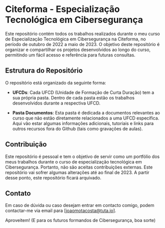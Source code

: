 # Citeforma - Especialização Tecnológica em Cibersegurança

Este repositório contém todos os trabalhos realizados durante o meu curso de Especialização Tecnológica em Cibersegurança na Citeforma, no período de outubro de 2022 a maio de 2023. O objetivo deste repositório é organizar e compartilhar os projetos desenvolvidos ao longo do curso, permitindo um fácil acesso e referência para futuras consultas.

## Estrutura do Repositório

O repositório está organizado da seguinte forma:

- **UFCDs**: Cada UFCD (Unidade de Formação de Curta Duração) tem a sua própria pasta. Dentro de cada pasta estão os trabalhos desenvolvidos durante a respectiva UFCD.

- **Pasta Documentos**: Esta pasta é dedicada a documentos relevantes ao curso que não estão diretamente relacionados a uma UFCD específica. Aqui vão estar algumas informações adicionais, tutoriais e links para outros recursos fora do Github (tais como gravações de aulas).

## Contribuição

Este repositório é pessoal e tem o objetivo de servir como um portfólio dos meus trabalhos durante o curso de especialização tecnológica em Cibersegurança. Portanto, não são aceitas contribuições externas. Este repositório vai sofrer algumas alterações até ao final de 2023. A partir desse ponto, este repositório ficará arquivado.

## Contato

Em caso de dúvida ou caso desejam entrar em contacto comigo, podem contactar-me via email para [joaomotacosta@tuta.io].

Aproveitem!
(E para os futuros formandos de Cibersegurança, boa sorte)

